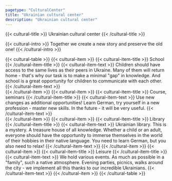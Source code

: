 ```yaml
---
pagetype: "CulturalCenter"
title: "Ukrainian cultural center"
description: "Ukrainian cultural center"
---
```


{{< cultural-title >}}
  Ukrainian cultural center
{{< /cultural-title >}}

{{< cultural-intro >}}
  Together we create a new story and preserve the old one!
{{< /cultural-intro >}}

{{< cultural-table >}}
  {{< cultural-item >}}
    {{< cultural-item-title >}}
      School
    {{< /cultural-item-title >}}
    {{< cultural-item-text >}}
      Children should have access to the same lives as their peers in Ukraine. Many of them will return home - that's why our 
      task is to make a minimal "gap" in knowledge. And school is a great opportunity for children to communicate with each 
      other.
    {{< /cultural-item-text >}}  
  {{< /cultural-item >}}
  {{< cultural-item >}}
    {{< cultural-item-title >}}
      Course, seminars
    {{< /cultural-item-title >}}
    {{< cultural-item-text >}}
      Use new changes as additional opportunities! Learn German, try yourself in a new profession - master new skills. In the 
      future - it will be very useful.
     {{< /cultural-item-text >}}  
  {{< /cultural-item >}}
  {{< cultural-item >}}
    {{< cultural-item-title >}}
      Library
    {{< /cultural-item-title >}}
    {{< cultural-item-text >}}
      Ukrainian library. This is a mystery. A treasure house of all knowledge. Whether a child or an adult, everyone should
      have the opportunity to immerse themselves in the world of their hobbies in their native language. You need to learn 
      German, but you also need to relax!
     {{< /cultural-item-text >}}
  {{< /cultural-item >}}
  {{< cultural-item >}}
    {{< cultural-item-title >}}
      Leisure
    {{< /cultural-item-title >}}
    {{< cultural-item-text >}}
      We hold various events. As much as possible in a "family", such a native atmosphere. Evening parties, picnics, walks 
      around the city - we implement all this thanks to our incredible Ukrainians.
    {{< /cultural-item-text >}}
  {{< /cultural-item >}}
{{< /cultural-table >}}
